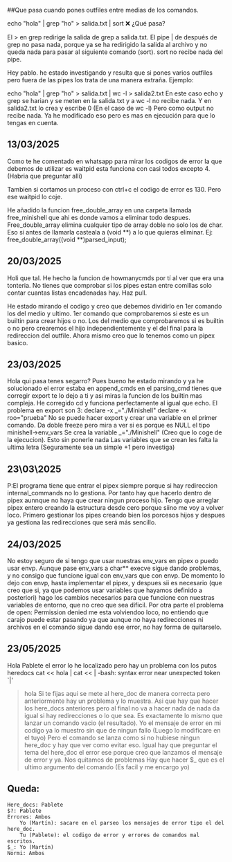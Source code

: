 ##Que pasa cuando pones outfiles entre medias de los comandos.

echo "hola" | grep "ho" > salida.txt | sort
❌ ¿Qué pasa?

El > en grep redirige la salida de grep a salida.txt.
El pipe | de después de grep no pasa nada, porque ya se ha redirigido la salida al archivo y no queda nada para pasar al siguiente comando (sort).
sort no recibe nada del pipe.

Hey pablo. he estado investigando y resulta que si pones varios outfiles pero fuera de las pipes los trata de una manera extraña. Ejemplo:

echo "hola" | grep "ho" > salida.txt | wc -l > salida2.txt
En este caso echo y grep se harian y se meten en la salida.txt y a wc -l no recibe nada. Y en salida2.txt lo crea y escribe 0 (En el caso de wc -l) Pero como output no recibe nada. Ya he modificado eso pero es mas en ejecución para que lo tengas en cuenta.

## 13/03/2025

Como te he comentado en whatsapp para mirar los codigos de error la que debemos de utilizar es waitpid esta funciona con casi todos excepto 4. (Habria que preguntar alli)

Tambien si cortamos un proceso con ctrl+c el codigo de error es 130. Pero ese waitpid lo coje.

He añadido la funcion free_double_array en una carpeta llamada free_minishell que ahi es donde vamos a eliminar todo despues.
Free_double_array elimina cualquier tipo de array doble no solo los de char. Eso si antes de llamarla casteala a (void **) a lo que quieras eliminar.
Ej:
free_double_array((void **)parsed_input);


## 20/03/2025

Holi que tal. He hecho la funcion de howmanycmds por tí al ver que era una tonteria. No tienes que comprobar si los pipes estan entre comillas solo contar cuantas listas encadenadas hay.
Haz pull.

He estado mirando el codigo y creo que debemos dividirlo en 1er comando los del medio y ultimo. 
1er comando que comprobaremos si este es un builtin para crear hijos o no. Los del medio que comprobaremos si es builtin o no pero crearemos el hijo independientemente y el del final para la redireccion del outfile. Ahora mismo creo que lo tenemos como un pipex basico.

## 23/03/2025

Hola qui pasa tenes segarro? Pues bueno he estado mirando y ya he solucionado el error estaba en append_cmds en el parsing_cmd tienes que corregir export te lo dejo a ti y asi miras la funcion de los builtin mas compleja. He corregido cd y funciona perfectamente al igual que echo.
El problema en export son 3:
declare -x _="./Minishell"
declare -x roo="prueba"
	No se puede hacer export y crear una variable en el primer comando. Da doble freeze pero mira a ver si es porque es NULL el tipo minishell->env_vars
	Se crea la variable _="./Minishell" (Creo que lo coge de la ejecucion). Esto sin ponerle nada
	Las variables que se crean les falta la ultima letra (Seguramente sea un simple +1 pero investiga)

## 23\03\2025

P:El programa tiene que entrar el pipex siempre porque si hay redireccion internal_commands no lo 
gestiona. Por tanto hay que hacerlo dentro de pipex aunnque no haya que crear ningun proceso hijo.
Tengo que arreglar pipex entero creando la estructura desde cero porque siino me voy a volver loco.
Primero gestionar los pipes creando bien los porcesos hijos y despues ya gestiona las redirecciones que será más sencillo.

## 24/03/2025

No estoy seguro de si tengo que usar nuestras env_vars en pipex o puedo usar envp. Aunque pase env_vars a char** execve sigue dando problemas, y no consigo que funcione igual con env_vars que con envp. De momento lo dejo con envp, hasta implementar el pipex, y despues sii es necesario (que creo que si, ya que podemos usar variables que hayamos definido a posteriori) hago los cambios necesarios para que funcione con nuestras variables de entorno, que no creo que sea dificil.
Por otra parte el problema de open: Permission denied me esta volviendoo loco, no entiendo que carajo puede estar pasando ya que aunque no haya redirecciones ni archivos en el comando sigue dando ese error, no hay forma de quitarselo.

## 23/05/2025

Hola Pablete el error lo he localizado pero hay un problema con los putos heredocs
cat << hola | cat << |
-bash: syntax error near unexpected token `|'
> hola
Si te fijas aqui se mete al here_doc de manera correcta pero anteriormente hay un problema y lo muestra.
Asi que hay que hacer los here_docs anteriores pero al final no va a hacer nada de nada da igual si hay redirecciones o lo que sea. Es exactamente lo mismo que lanzar un comando vacio (el resultado).
Yo el mensaje de error en mi codigo ya lo muestro sin que de ningun fallo (Luego lo modificare en el tuyo) Pero el comando se lanza como si no hubiese ningun here_doc y hay que ver como evitar eso.
Igual hay que preguntar el tema del here_doc el error ese porque creo que lanzamos el mensaje de error y ya. Nos quitamos de problemas
Hay que hacer $_ que es el ultimo argumento del comando (Es facil y me encargo yo)
## Queda:
	Here_docs: Pablete
	$?: Pablete
	Errores: Ambos
		Yo (Martín): sacare en el parseo los mensajes de error tipo el del here_doc.
		Tu (Pablete): el codigo de error y errores de comandos mal escritos.
	$_: Yo (Martín)
	Normi: Ambos